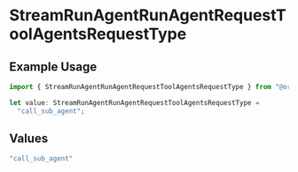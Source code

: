 # StreamRunAgentRunAgentRequestToolAgentsRequestType

## Example Usage

```typescript
import { StreamRunAgentRunAgentRequestToolAgentsRequestType } from "@orq-ai/node/models/operations";

let value: StreamRunAgentRunAgentRequestToolAgentsRequestType =
  "call_sub_agent";
```

## Values

```typescript
"call_sub_agent"
```